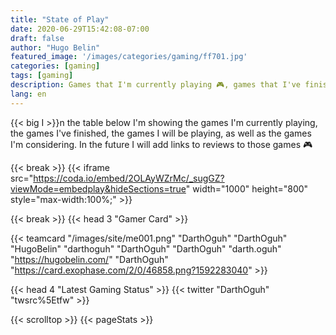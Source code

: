 ```yaml
---
title: "State of Play"
date: 2020-06-29T15:42:08-07:00
draft: false
author: "Hugo Belin"
featured_image: '/images/categories/gaming/ff701.jpg'
categories: [gaming]
tags: [gaming]
description: Games that I'm currently playing 🎮, games that I've finished, and games that I'm considering next 🎮
lang: en
---
```


{{< big I >}}n the table below I'm showing the games I'm currently playing, the games I've finished, the games I will be playing, as well as the games I'm considering. 
In the future I will add links to reviews to those games 🎮

{{< break >}}
{{< iframe src="https://coda.io/embed/2OLAyWZrMc/_sugGZ?viewMode=embedplay&hideSections=true" width="1000" height="800" style="max-width:100%;" >}}

{{< break >}}
{{< head 3 "Gamer Card" >}}

{{< teamcard 
"/images/site/me001.png"
"DarthOguh"
"DarthOguh"
"HugoBelin"
"darthoguh"
"DarthOguh"
"DarthOguh"
"darth.oguh"
"https://hugobelin.com/"
"DarthOguh"
"https://card.exophase.com/2/0/46858.png?1592283040" >}}

{{< head 4 "Latest Gaming Status" >}}
{{< twitter "DarthOguh" "twsrc%5Etfw" >}}

{{< scrolltop >}}
{{< pageStats >}}
